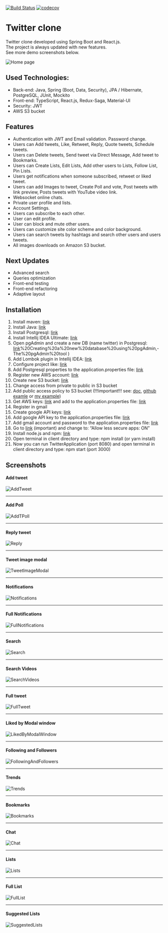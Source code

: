 [![Build Status](https://app.travis-ci.com/merikbest/twitter-spring-reactjs.svg?branch=travis-ci-2)](https://app.travis-ci.com/merikbest/twitter-spring-reactjs)
[![codecov](https://codecov.io/gh/merikbest/twitter-spring-reactjs/branch/travis-ci-2/graph/badge.svg?token=ETUNQVOX2Q)](https://codecov.io/gh/merikbest/twitter-spring-reactjs)

# Twitter clone

Twitter clone developed using Spring Boot and React.js. </br>
The project is always updated with new features. </br>
See more demo screenshots below.

![Home page](screenshots/1.%20Home%20page.png)

## Used Technologies:

* Back-end: Java, Spring (Boot, Data, Security), JPA / Hibernate, PostgreSQL, JUnit, Mockito
* Front-end: TypeScript, React.js, Redux-Saga, Material-UI
* Security: JWT
* AWS S3 bucket

## Features

* Authentication with JWT and Email validation. Password change.
* Users can Add tweets, Like, Retweet, Reply, Quote tweets, Schedule tweets.
* Users can Delete tweets, Send tweet via Direct Message, Add tweet to Bookmarks.
* Users can Create Lists, Edit Lists, Add other users to Lists, Follow List, Pin Lists.
* Users get notifications when someone subscribed, retweet or liked tweet.
* Users can add Images to tweet, Create Poll and vote, Post tweets with link preview, Posts tweets with YouTube video link.
* Websocket online chats.
* Private user profile and lists.
* Account Settings.
* Users can subscribe to each other.
* User can edit profile.
* User can block and mute other users.
* Users can customize site color scheme and color background.
* Users can search tweets by hashtags and search other users and users tweets.
* All images downloads on Amazon S3 bucket.

## Next Updates

* Advanced search
* Queries optimization
* Front-end testing
* Front-end refactoring
* Adaptive layout

## Installation

1. Install maven: [link](https://www.baeldung.com/install-maven-on-windows-linux-mac)
2. Install Java: [link](https://www.oracle.com/java/technologies/javase/jdk15-archive-downloads.html)
3. Install Postgresql: [link](https://www.postgresql.org/download/)
4. Install Intellij IDEA Ultimate: [link](https://www.jetbrains.com/idea/)
5. Open pgAdmin and create a new DB (name twitter) in Postgresql: [link](https://www.postgresqltutorial.com/postgresql-create-database/#:~:text=database%20is%20100.-,3)%20Creating%20a%20new%20database%20using%20pgAdmin,-The%20pgAdmin%20tool )
6. Add Lombok plugin in Intellij IDEA: [link](https://i.ibb.co/Gtwcw0t/6-lombok.jpg)
7. Configure project like: [link](https://i.ibb.co/HxzkCvj/7-configuration.jpg)
8. Add Postgresql properties to the application.properties file: [link](https://i.ibb.co/tLnnCLZ/8-postgres.jpg)
9. Register new AWS account: [link](https://portal.aws.amazon.com/billing/signup#/start)
10. Create new S3 bucket: [link](https://docs.aws.amazon.com/AmazonS3/latest/userguide/create-bucket-overview.html)
11. Change access from private to public in S3 bucket
12. Add public access policy to S3 bucket (!!!important!!! see:
[doc](https://docs.aws.amazon.com/AmazonS3/latest/userguide/access-policy-language-overview.html),
[github examle](https://stackoverflow.com/questions/58580042/how-to-set-public-read-only-access-on-amazon-s3-bucket#:~:text=To%20make%20objects%20publicly%20accessible%2C%20use%20a%20policy%20like%20this%3A) or 
[my example](https://i.ibb.co/mSpHmyL/12-bucket.jpg))
13. Get AWS keys: [link](https://supsystic.com/documentation/id-secret-access-key-amazon-s3/) and add to the application.properties file: [link](https://i.ibb.co/zHw537K/13-key.jpg)
14. Register in gmail
15. Create google API keys: [link](https://developers.google.com/youtube/v3/getting-started#before-you-start)
16. Add google API key to the application.properties file: [link](https://i.ibb.co/3fgJc8V/16-google-api.jpg)
17. Add gmail account and password to the application.properties file: [link](https://i.ibb.co/Sc3QZZr/17-gmail.jpg)
18. Go to [link](https://myaccount.google.com/u/2/lesssecureapps) (important) and change to: “Allow less secure apps: ON”
19. Install node.js and npm: [link](https://docs.npmjs.com/downloading-and-installing-node-js-and-npm)
20. Open terminal in client directory and type: npm install (or yarn install)
21. Now you can run TwitterApplication (port 8080) and open terminal in client directory and type: npm start (port 3000)

## Screenshots

#### Add tweet
![AddTweet](screenshots/2.%20Add%20tweet.png)
___
#### Add Poll
![AddTPoll](screenshots/3.%20Add%20poll.png)
___
#### Reply tweet
![Reply](screenshots/4.%20Reply.png)
___
#### Tweet image modal
![TweetImageModal](screenshots/5.%20Tweet%20Image.png)
___
#### Notifications
![Notifications](screenshots/6.%20Notifications.png)
___
#### Full Notifications
![FullNotifications](screenshots/7.%20Full%20Notification.png)
___
#### Search
![Search](screenshots/8.%20Search.png)
___
#### Search Videos
![SearchVideos](screenshots/9.%20Search%20YouTube%20videos.png)
___
#### Full tweet
![FullTweet](screenshots/10.%20Full%20Tweet.png)
___
#### Liked by Modal window
![LikedByModalWindow](screenshots/11.%20Liked%20by%20Modal.png)
___
#### Following and Followers
![FollowingAndFollowers](screenshots/12.%20Followers.png)
___
#### Trends
![Trends](screenshots/13.%20Trends.png)
___
#### Bookmarks
![Bookmarks](screenshots/14.%20Bookmarks.png)
___
#### Chat
![Chat](screenshots/15.%20Chat.png)
___
#### Lists
![Lists](screenshots/16.%20Lists.png)
___
#### Full List
![FullList](screenshots/17.%20Full%20List.png)
___
#### Suggested Lists
![SuggestedLists](screenshots/18.%20Suggested%20Lists.png)
